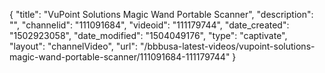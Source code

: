 {
    "title": "VuPoint Solutions Magic Wand Portable Scanner",
    "description": "",
    "channelid": "111091684",
    "videoid": "111179744",
    "date_created": "1502923058",
    "date_modified": "1504049176",
    "type": "captivate",
    "layout": "channelVideo",
    "url": "\/bbbusa-latest-videos\/vupoint-solutions-magic-wand-portable-scanner\/111091684-111179744"
}